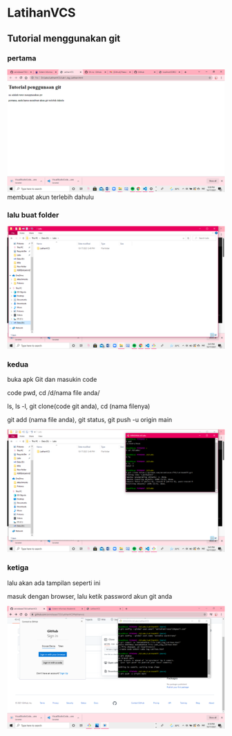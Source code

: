 # LatihanVCS
## Tutorial menggunakan git 

### pertama
![Gambar 1](screenshot/ss1.png)
membuat akun terlebih dahulu <p> 

### lalu buat folder 
![Gambar 2](screenshot/ss2.png)

### kedua
buka apk Git dan masukin code <p>
code pwd, cd /d/nama file anda/ <p>
ls, ls -l, git clone(code git anda), cd (nama filenya) <p>
git add (nama file anda), git status, git push -u origin main <p>
![Gambar 2](screenshot/ss3.png)

### ketiga
lalu akan ada tampilan seperti ini <p>
masuk dengan browser, lalu ketik password akun git anda <p> 
![Gambar 3](screenshot/ss4.png)

